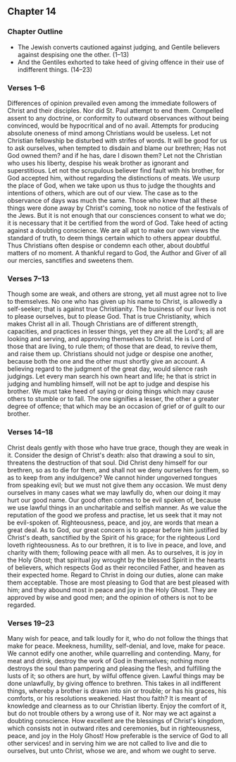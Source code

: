 ## Chapter 14

### Chapter Outline

- The Jewish converts cautioned against judging, and Gentile believers against despising one the other. (1–13)
- And the Gentiles exhorted to take heed of giving offence in their use of indifferent things. (14–23)

### Verses 1–6

Differences of opinion prevailed even among the immediate followers of Christ and their disciples. Nor did St. Paul attempt to end them. Compelled assent to any doctrine, or conformity to outward observances without being convinced, would be hypocritical and of no avail. Attempts for producing absolute oneness of mind among Christians would be useless. Let not Christian fellowship be disturbed with strifes of words. It will be good for us to ask ourselves, when tempted to disdain and blame our brethren; Has not God owned them? and if he has, dare I disown them? Let not the Christian who uses his liberty, despise his weak brother as ignorant and superstitious. Let not the scrupulous believer find fault with his brother, for God accepted him, without regarding the distinctions of meats. We usurp the place of God, when we take upon us thus to judge the thoughts and intentions of others, which are out of our view. The case as to the observance of days was much the same. Those who knew that all these things were done away by Christ's coming, took no notice of the festivals of the Jews. But it is not enough that our consciences consent to what we do; it is necessary that it be certified from the word of God. Take heed of acting against a doubting conscience. We are all apt to make our own views the standard of truth, to deem things certain which to others appear doubtful. Thus Christians often despise or condemn each other, about doubtful matters of no moment. A thankful regard to God, the Author and Giver of all our mercies, sanctifies and sweetens them.

### Verses 7–13

Though some are weak, and others are strong, yet all must agree not to live to themselves. No one who has given up his name to Christ, is allowedly a self-seeker; that is against true Christianity. The business of our lives is not to please ourselves, but to please God. That is true Christianity, which makes Christ all in all. Though Christians are of different strength, capacities, and practices in lesser things, yet they are all the Lord's; all are looking and serving, and approving themselves to Christ. He is Lord of those that are living, to rule them; of those that are dead, to revive them, and raise them up. Christians should not judge or despise one another, because both the one and the other must shortly give an account. A believing regard to the judgment of the great day, would silence rash judgings. Let every man search his own heart and life; he that is strict in judging and humbling himself, will not be apt to judge and despise his brother. We must take heed of saying or doing things which may cause others to stumble or to fall. The one signifies a lesser, the other a greater degree of offence; that which may be an occasion of grief or of guilt to our brother.

### Verses 14–18

Christ deals gently with those who have true grace, though they are weak in it. Consider the design of Christ's death: also that drawing a soul to sin, threatens the destruction of that soul. Did Christ deny himself for our brethren, so as to die for them, and shall not we deny ourselves for them, so as to keep from any indulgence? We cannot hinder ungoverned tongues from speaking evil; but we must not give them any occasion. We must deny ourselves in many cases what we may lawfully do, when our doing it may hurt our good name. Our good often comes to be evil spoken of, because we use lawful things in an uncharitable and selfish manner. As we value the reputation of the good we profess and practise, let us seek that it may not be evil-spoken of. Righteousness, peace, and joy, are words that mean a great deal. As to God, our great concern is to appear before him justified by Christ's death, sanctified by the Spirit of his grace; for the righteous Lord loveth righteousness. As to our brethren, it is to live in peace, and love, and charity with them; following peace with all men. As to ourselves, it is joy in the Holy Ghost; that spiritual joy wrought by the blessed Spirit in the hearts of believers, which respects God as their reconciled Father, and heaven as their expected home. Regard to Christ in doing our duties, alone can make them acceptable. Those are most pleasing to God that are best pleased with him; and they abound most in peace and joy in the Holy Ghost. They are approved by wise and good men; and the opinion of others is not to be regarded.

### Verses 19–23

Many wish for peace, and talk loudly for it, who do not follow the things that make for peace. Meekness, humility, self-denial, and love, make for peace. We cannot edify one another, while quarrelling and contending. Many, for meat and drink, destroy the work of God in themselves; nothing more destroys the soul than pampering and pleasing the flesh, and fulfilling the lusts of it; so others are hurt, by wilful offence given. Lawful things may be done unlawfully, by giving offence to brethren. This takes in all indifferent things, whereby a brother is drawn into sin or trouble; or has his graces, his comforts, or his resolutions weakened. Hast thou faith? It is meant of knowledge and clearness as to our Christian liberty. Enjoy the comfort of it, but do not trouble others by a wrong use of it. Nor may we act against a doubting conscience. How excellent are the blessings of Christ's kingdom, which consists not in outward rites and ceremonies, but in righteousness, peace, and joy in the Holy Ghost! How preferable is the service of God to all other services! and in serving him we are not called to live and die to ourselves, but unto Christ, whose we are, and whom we ought to serve.

